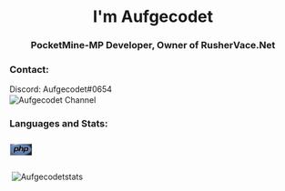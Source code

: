 <h1 align="center">I'm Aufgecodet</h1>
<h3 align="center">PocketMine-MP Developer, Owner of RusherVace.Net</h3>

<h3 align="left">Contact:</h3>
<p align="left">

  Discord: Aufgecodet#0654<br>
<img align="center" src="https://cdn.jsdelivr.net/npm/simple-icons@3.0.1/icons/youtube.svg" alt="Aufgecodet Channel" height="30" width="40" /></a>
</p>

<h3 align="left">Languages and Stats:</h3>
<p align="left"> <a href="https://www.php.net" target="_blank"> <img src="https://raw.githubusercontent.com/devicons/devicon/master/icons/php/php-original.svg" alt="php" width="40" height="40"/> </a> </p>

<p>&nbsp;<img align="center" src="https://github-readme-stats.vercel.app/api?username=txtcloudde&show_icons=true&locale=en" alt="Aufgecodetstats" /></p>
